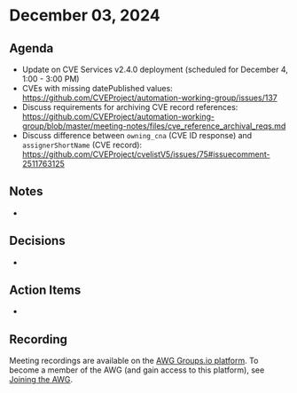 # December 03, 2024

## Agenda

* Update on CVE Services v2.4.0 deployment (scheduled for December 4, 1:00 - 3:00 PM)
* CVEs with missing datePublished values: https://github.com/CVEProject/automation-working-group/issues/137
* Discuss requirements for archiving CVE record references: https://github.com/CVEProject/automation-working-group/blob/master/meeting-notes/files/cve_reference_archival_reqs.md
* Discuss difference between `owning_cna` (CVE ID response) and `assignerShortName` (CVE record): https://github.com/CVEProject/cvelistV5/issues/75#issuecomment-2511763125

## Notes

*

## Decisions

*

## Action Items

*

## Recording

Meeting recordings are available on the [AWG Groups.io platform](https://cve-cwe-programs.groups.io/g/AWG/files/MeetingRecordings).
To become a member of the AWG (and gain access to this platform), see [Joining the AWG](https://github.com/CVEProject/automation-working-group?tab=readme-ov-file#joining-the-awg).
